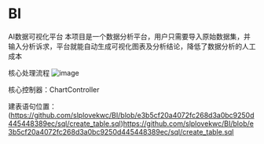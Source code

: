 # BI
AI数据可视化平台
本项目是一个数据分析平台，用户只需要导入原始数据集，并输入分析诉求，平台就能自动生成可视化图表及分析结论，降低了数据分析的人工成本

核心处理流程
![image](https://github.com/slplovekwc/BI/assets/103621474/39bef77b-aeaa-4538-9cfe-677b450d5a72)

核心控制器：ChartController

建表语句位置：
(https://github.com/slplovekwc/BI/blob/e3b5cf20a4072fc268d3a0bc9250d445448389ec/sql/create_table.sql)https://github.com/slplovekwc/BI/blob/e3b5cf20a4072fc268d3a0bc9250d445448389ec/sql/create_table.sql



